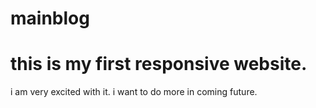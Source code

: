 # mainblog
# this is my first responsive website.
i am very excited with it. i want to do more in coming future.
